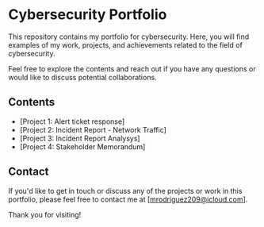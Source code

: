 # Cybersecurity Portfolio

This repository contains my portfolio for cybersecurity. Here, you will find examples of my work, projects, and achievements related to the field of cybersecurity.

Feel free to explore the contents and reach out if you have any questions or would like to discuss potential collaborations.

## Contents

- [Project 1: Alert ticket response]
- [Project 2: Incident Report - Network Traffic]
- [Project 3: Incident Report Analysys]
- [Project 4: Stakeholder Memorandum]

## Contact

If you'd like to get in touch or discuss any of the projects or work in this portfolio, please feel free to contact me at [mrodriguez209@icloud.com].

Thank you for visiting!

